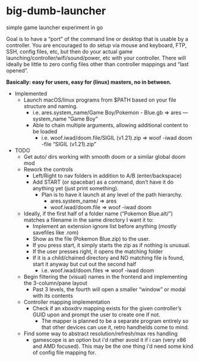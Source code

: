 # big-dumb-launcher
simple game launcher experiment in go

Goal is to have a “port” of the command line or desktop that is usable by a controller. You are encouraged to do setup via mouse and keyboard, FTP, SSH, config files, etc, but then do your actual game launching/controller/wifi/sound/power, etc with your controller. There will ideally be little to zero config files other than controller mappings and “last opened”.

**Basically: easy for users, easy for (linux) masters, no in between.**

* Implemented
    * Launch macOS/linux programs from $PATH based on your file structure and naming.
        * i.e. ares.system_name/Game Boy/Pokemon - Blue.gb => ares —system_name “Game Boy” 
        * Able to chain multiple arguments, allowing additional content to be loaded
            * i.e. woof.iwad/doom.file/SIGIL (v1.21).zip => woof -iwad doom -file “SIGIL (v1.21).zip”
* TODO
    * Get auto/ dirs working with smooth doom or a similar global doom mod
    * Rework the controls
        * Left/Right to nav folders in addition to A/B (enter/backspace)
        * Add START (or spacebar) as a command, don’t have it do anything yet (just print something).
            * Plan is to have it launch at any level of the path hierarchy.
                * ares.system_name/ => ares
                * woof.iwad/doom.file => woof -iwad doom
    * Ideally, if the first half of a folder name (“Pokemon Blue.alt/”) matches a filename  in the same directory I want it to:
        * Implement an extension ignore list before anything (mostly savefiles like .rom) 
        * Show as the file (Pokemon Blue.zip) to the user.
        * If you press start, it simply starts the zip as if nothing is unusual.
        * If the user presses right, it opens the matching folder
        * If it is a child/chained directory and NO matching file is found, start it anyway but cut out the second half
            * i.e. woof.iwad/doom.files => woof -iwad doom 
    * Begin filtering the (visual) names in the frontend and implementing the 3-column/pane layout
        * Past 3 levels, the fourth will open a smaller “window” or modal with its contents
    * Controller mapping implementation
        * Check if an xboxdrv mapping exists for the given controller’s GUID upon and prompt the user to create one if not.
            * The mapper is planned to be a separate program entirely so that other devices can use it, retro handhelds come to mind.
    * Find some way to abstract resolution/refresh/max res handling
        * gamescope is an option but i'd rather avoid it if i can (very x86 and AMD focused). This may be the one thing i'd need some kind of config file mapping for.